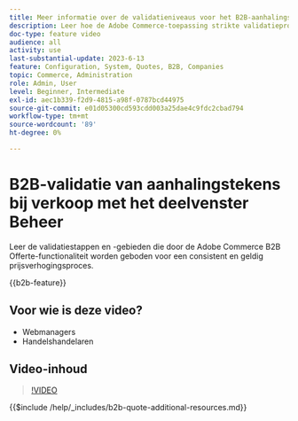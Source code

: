 ```yaml
---
title: Meer informatie over de validatieniveaus voor het B2B-aanhalingsproces vindt u in het deelvenster Beheer
description: Leer hoe de Adobe Commerce-toepassing strikte validatieprocessen heeft.  Deze videozelfstudie demonstreert het validatieproces vanuit het Adobe Commerce-beheerdeelvenster om te controleren of de quotaprocedure geldig en consistent is
doc-type: feature video
audience: all
activity: use
last-substantial-update: 2023-6-13
feature: Configuration, System, Quotes, B2B, Companies
topic: Commerce, Administration
role: Admin, User
level: Beginner, Intermediate
exl-id: aec1b339-f2d9-4815-a98f-0787bcd44975
source-git-commit: e01d05300cd593cdd003a25dae4c9fdc2cbad794
workflow-type: tm+mt
source-wordcount: '89'
ht-degree: 0%

---
```


# B2B-validatie van aanhalingstekens bij verkoop met het deelvenster Beheer

Leer de validatiestappen en -gebieden die door de Adobe Commerce B2B Offerte-functionaliteit worden geboden voor een consistent en geldig prijsverhogingsproces.

{{b2b-feature}}

## Voor wie is deze video?

- Webmanagers
- Handelshandelaren

## Video-inhoud

>[!VIDEO](https://video.tv.adobe.com/v/3420413?learn=on)

{{$include /help/_includes/b2b-quote-additional-resources.md}}
